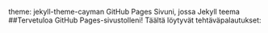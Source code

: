 theme: jekyll-theme-cayman
GitHub Pages Sivuni, jossa Jekyll teema
##Tervetuloa GitHub Pages-sivustolleni!
Täältä löytyvät tehtäväpalautukset:
